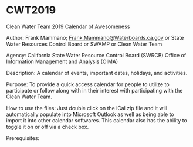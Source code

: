 # CWT2019
Clean Water Team 2019 Calendar of Awesomeness

Author: Frank Mammano; Frank.Mammano@Waterboards.ca.gov or State Water Resources Control Board or SWAMP or Clean Water Team

Agency: California State Water Resource Control Board (SWRCB) Office of Information Management and Analysis (OIMA)

Description: A calendar of events, important dates, holidays, and activities.

Purpose: To provide a quick access calendar for people to utilize to participate or follow along with in their interest with participating with the Clean Water Team.

How to use the files: Just double click on the iCal zip file and it will automatically populate into Microsoft Outlook as well as being able to import it into other calendar softwares. This calendar also has the ability to toggle it on or off via a check box.

Prerequisites:
